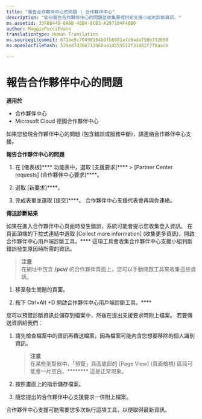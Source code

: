 ```yaml
---
title: "報告合作夥伴中心的問題 | 合作夥伴中心"
description: "如何報告合作夥伴中心的問題並收集要提供給支援小組的診斷資訊。"
ms.assetid: 33FB8449-0A8B-48B4-8CB3-A297104F40B0
author: MaggiePucciEvans
translationtype: Human Translation
ms.sourcegitcommit: 671be5c70498194b0fb8081afd9ada750b732690
ms.openlocfilehash: 539ed7d366713060aa1d559512f31462f7f0aace

---
```


# 報告合作夥伴中心的問題

**適用於**

-  合作夥伴中心
-  Microsoft Cloud 德國合作夥伴中心

如果您發現合作夥伴中心的問題 (包含錯誤或服務中斷)，請連絡合作夥伴中心支援。

**報告合作夥伴中心的問題**

1.  在 \[儀表板\]**** 功能表中，選取 \[支援要求\]**** &gt; \[Partner Center requests\] (合作夥伴中心要求)****。

2.  選取 \[新要求\]****。

3.  完成表單並選取 \[提交\]****。 合作夥伴中心支援代表會再與你連絡。

**傳送診斷結果**

如果在進入合作夥伴中心頁面時發生錯誤，系統可能會提示您收集登入資訊。 在頁面頂端的下拉式連結中選取 \[Collect more information\] (收集更多資訊)，開啟合作夥伴中心用戶端診斷工具。**** 這項工具會收集合作夥伴中心支援小組判斷錯誤發生原因時所需的資訊。 

>**注意**<br>
在網址中包含 **/pcv/** 的合作夥伴頁面上，您可以手動開啟工具來收集這些資訊。

1.  移至發生問題的頁面。

2.  按下 Ctrl+Alt +D 開啟合作夥伴中心用戶端診斷工具。****

您可以預覽診斷資訊並儲存到檔案中，然後在提出支援要求時附上檔案。 若要傳送資訊給我們︰

1.  請先檢查檔案中的資訊再傳送檔案，因為檔案可能內含您想要移除的個人識別資訊。 

    >**注意**<br>
    在某些瀏覽器中，「預覽」頁面底部的 [Page View] (頁面檢視) 區段可能會一片空白。******** 這是正常現象。

2.  按照畫面上的指示儲存檔案。

3.  隨您提出的合作夥伴中心支援要求一併附上檔案。

合作夥伴中心支援可能需要您多次執行這項工具，以便取得最新資訊。




<!--HONumber=Jan17_HO3-->


